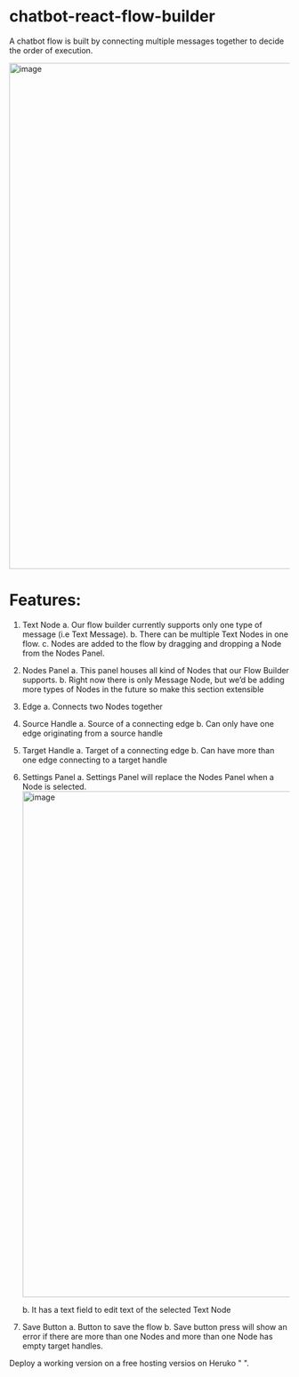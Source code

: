 # chatbot-react-flow-builder

A chatbot flow is built by connecting multiple messages together to decide the order of execution.

<img width="910" alt="image" src="https://github.com/chaudharyabhishek146/chatbot-react-flow-builder/assets/71595464/2faf4181-3839-4fdf-aa92-6da3d39f39dd">

# Features:
  1. Text Node
    a. Our flow builder currently supports only one type of message (i.e Text Message).
    b. There can be multiple Text Nodes in one flow.
    c. Nodes are added to the flow by dragging and dropping a Node from the Nodes Panel.
  2. Nodes Panel
    a. This panel houses all kind of Nodes that our Flow Builder supports.
    b. Right now there is only Message Node, but we’d be adding more types of Nodes in the future so make this section extensible
  3. Edge
    a. Connects two Nodes together
  4. Source Handle
    a. Source of a connecting edge
    b. Can only have one edge originating from a source handle
  5. Target Handle
    a. Target of a connecting edge
    b. Can have more than one edge connecting to a target handle
  6. Settings Panel
     a. Settings Panel will replace the Nodes Panel when a Node is selected.
     <img width="910" alt="image" src="https://github.com/chaudharyabhishek146/chatbot-react-flow-builder/assets/71595464/fd5bdb80-b519-4f5a-a175-2b1b6cbbe0f6">

     b. It has a text field to edit text of the selected Text Node
  8. Save Button
    a. Button to save the flow
    b. Save button press will show an error if there are more than one Nodes and more than one Node has empty target handles.

Deploy a working version on a free hosting versios on Heruko  " ".
